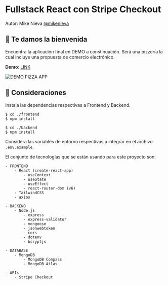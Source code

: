 # Fullstack React con Stripe Checkout

Autor: Mike Nieva [@mikenieva](https://twitter.com/@mikenieva)

## 👋 Te damos la bienvenida

Encuentra la aplicación final en DEMO a constinuación. Será una pizzería la cual incluye una propuesta de comercio electrónico.

**Demo**: [LINK](https://ef-nieva-pizza.netlify.app)

![DEMO PIZZA APP](./docs/demo.gif)


## 🚧 Consideraciones

Instala las dependencias respectivas a Frontend y Backend.

```
$ cd ./frontend
$ npm install
```

```
$ cd ./backend
$ npm install
```

Considera las variables de entorno respectivas a integrar en el archivo `.env.example`.

El conjunto de tecnologías que se están usando para este proyecto son:

```
- FRONTEND
	- React (create-react-app)
		- useContext
		- useState
		- useEffect
		- react-router-dom (v6)
	- TailwindCSS
	- axios

- BACKEND
	- Node.js
		- express
		- express-validator
		- mongoose
		- jsonwebtoken
		- cors
		- dotenv
		- bcryptjs

- DATABASE
	- MongoDB
		- MongoDB Compass
		- MongoDB Atlas

- APIs
	- Stripe Checkout
```

